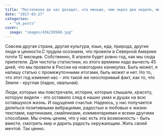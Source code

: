 ```yaml
---
title: "Постепенно до нас доходит, что меньше, чем через две недели, мы приедем в Мексику."
date: "2017-03-27"
categories: 
  - "vk_posts"
cover:
  image: "images/456239560.jpg"
---
```


Совсем другая страна, другая культура, язык, еда, природа, другие люди и ценности.С трудом осознаем, что провели в Северной Америке почти 12 месяцев. Собственно, 8 апреля будет ровно год, как мы сюда прилетели. Для чистоты статистики, из этого времени надо вычесть 45 дней, что мы провели в России на новогодних каникулах. Быть может, я напишу статью с промежуточными итогами, быть может и нет. Но то, что этот год изменил нас - это такой же неоспоримый факт, как то, что Земля - круглая (ладно, овальная).

<!--more-->

Люди, которых мы повстречали, истории, которые слышали, красоту, которую видели - это оставило след в наших умах и душах на всю оставшуюся жизнь. И ощущения счастья. Надеюсь, у нас получается делиться позитивными вибрациями, радостью и любовью к жизни: текстами, картинками, смайликами, комментариями и всеми другими способами. Мы очень ценим, что у нас есть эта возможность - быть вместе, смотреть мир и дарить радость окружающим. Жить своей мечтой. Так ценно.

